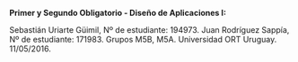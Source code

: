 **Primer y Segundo Obligatorio - Diseño de Aplicaciones I:**

Sebastián Uriarte Güimil, Nº de estudiante: 194973.
Juan Rodríguez Sappía, Nº de estudiante: 171983.
Grupos M5B, M5A.
Universidad ORT Uruguay.
11/05/2016.
